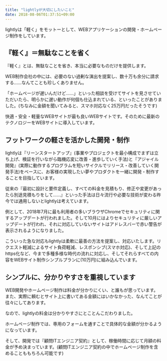 ```yaml
---
title: "lightlyが大切にしたいこと"
date: 2018-08-06T01:37:51+09:00
---
```

lightlyは「軽く」をモットーとして、WEBアプリケーションの開発・ホームページ制作をしています。

## 『軽く』＝無駄なことを省く

『軽く』とは、無駄なことを省き、本当に必要なものだけを提供します。

WEB制作会社の中には、必要のない過剰な演出を提案し、数十万も余分に請求する……なんてことも珍しくありません。

「ホームページが遅いんだけど……」といった相談を受けてサイトを見させていただいたら、明らかに遅い動作が何個も仕込まれている、といったことがありました。(ちなみに金額を聞いてみると、スマホ対応なく25万円だったそうです)

快適・安全・軽量なWEBサイトが最も良いWEBサイトです。そのために最新のテクノロジーをWEBサイトに導入しています。

## フットワークの軽さを活かした開発・制作

lightlyは『リーンスタートアップ』(事業やプロジェクトを最小構成でまずは立ち上げ、検証を行いながら臨機応変に改善・進歩していく手法)と『アジャイル開発』(実際に動作するプログラムを短いサイクルでリリース・改善していく開発手法)をベースに、お客様の実現したい夢やプロダクトを一緒に開発・制作することを目指しています。

従来の『最初に設計と要件定義し、すべての料金を見積もり、修正や変更があったら別途見積もりをして……』といった手法は日々流行や必要な技術が変わる昨今では通用しないとlightlyは考えています。

例として、2018年7月に最も利用者の多いブラウザChromeでセキュリティに関するアップデートが行われました。そして10月にはよりセキュリティに厳しいアップデートが行われ、それに対応していないサイトはアドレスバーで赤い警告が表示されるようになりました。

こういった急な対応もlightlyは柔軟に最善の方法を提案し、対応いたします。リクエスト軽減によるサイト負荷軽減、レスポンシブ(スマホ対応)、そして上記のhttps化など、今まで多種多様な時代の流れに対応し、そしてそれらすべての内容をWEBサイト制作シンプルプランに(10万円)に組み込んでいます。

## シンプルに、分かりやすさを重視しています

WEB開発やホームページ制作は料金が分かりにくい、と誰もが思っています。また、実際に頼むとサイト上に書いてある金額にはいかなかった、なんてことが往々にしてあります。

なので、lightlyの料金は分かりやすさにとことんこだわりました。

ホームページ制作では、専用のフォームを通すことで具体的な金額が分かるようになっています。

そして、開発では『顧問ITエンジニア契約』として、稼働時間に応じて月額の料金が予め決まっています。(顧問ITエンジニア契約の中でホームページ制作を含めることももちろん可能です)





